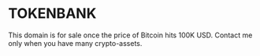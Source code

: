# TOKENBANK

This domain is for sale once the price of Bitcoin hits 100K USD. Contact me only when you have many crypto-assets.
